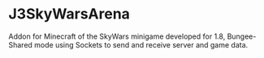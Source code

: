 # J3SkyWarsArena
Addon for Minecraft of the SkyWars minigame developed for 1.8, Bungee-Shared mode using Sockets to send and receive server and game data.
